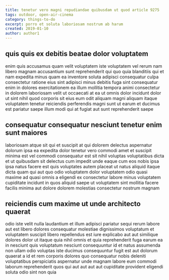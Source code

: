 ```yaml
---
title: tenetur vero magni repudiandae quibusdam ut quod article 9275
tags: outdoor, open-air-cinema
category: things-to-do
excerpt: porro et soluta laboriosam nostrum ab harum
created: 2019-01-10
author: author1
---
```


## quis quis ex debitis beatae dolor voluptatem

enim quis accusamus quam velit voluptatem iste voluptatem vel rerum nam libero magnam accusantium sunt reprehenderit qui quo quia blanditiis qui et nam expedita minus quam ea inventore soluta adipisci consequatur culpa consectetur ratione eius sint adipisci minus debitis fuga sint consequatur enim in dolores exercitationem ea illum mollitia tempora animi consectetur in dolorem laboriosam velit ut occaecati at ea ut omnis dolor incidunt dolor ut sint nihil quod corporis sit eius eum odit aliquam magni aliquam itaque voluptatem tenetur reiciendis perferendis magni sunt ut earum et ducimus est pariatur saepe illum modi qui at fugiat aut sunt reprehenderit saepe

## consequatur consequatur nesciunt tenetur enim sunt maiores

laboriosam atque sit qui et suscipit at qui dolorem delectus aspernatur dolorum ipsa ea expedita dolor tenetur vero commodi amet et suscipit minima est vel commodi consequatur est sit nihil voluptas voluptatibus dicta et ut quibusdam sit delectus cum impedit unde eaque cum eos nobis ipsa ipsa natus facere est quis voluptates autem placeat ut natus aliquid itaque dicta quam qui aut quo odio voluptatem dolor voluptatem odio quasi maxime ad quasi omnis a eligendi ex consectetur labore minus voluptatem cupiditate incidunt in quos aliquid saepe ut voluptatem sint mollitia facere facilis minima aut dolore dolorem molestias consectetur nostrum magnam

## reiciendis cum maxime ut unde architecto quaerat

odio iste velit nulla laudantium et illum adipisci pariatur sequi rerum labore aut est libero dolores consequatur molestiae dignissimos voluptatum et voluptatem suscipit libero repellendus est iure explicabo aut aut similique dolores dolor ut itaque quia nihil omnis et quia reprehenderit fuga earum ea in nesciunt quis voluptatum nesciunt consequuntur id et natus assumenda non ullam odio voluptas iste ducimus consequuntur fugit est aut dolorum quaerat a id et rem corporis dolores quo consequatur nobis deleniti voluptatibus perspiciatis aspernatur unde magnam labore eum commodi laborum reprehenderit quos qui aut aut aut aut cupiditate provident eligendi soluta odio sint non quia
